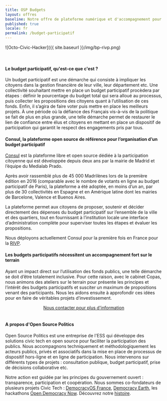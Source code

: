 ```yaml
---
title: OSP Budgets
layout: offres
baseline: Notre offre de plateforme numérique et d'accompagnement pour la mise en place de budgets participatifs
published: true
locale: fr
permalink: /budget-participatif
---
```

![Octo-Civic-Hacker]({{ site.baseurl }}/img/bp-rivp.png)

<br>

#### Le budget participatif, qu'est-ce que c'est ?

Un budget participatif est une démarche qui consiste à impliquer les citoyens dans la gestion financière de leur ville, leur département etc. Une collectivité souhaitant mettre en place un budget participatif procèdera par étapes : définir le pourcentage du budget total qui sera alloué au processus, puis collecter les propositions des citoyens quant à l’utilisation de ces fonds. Enfin, il s’agira de faire voter puis mettre en place les meilleurs projets. À une période où la défiance des Français vis-à-vis de la politique se fait de plus en plus grande, une telle démarche permet de restaurer le lien de confiance entre élus et citoyens en mettant en place un dispositif de participation qui garantit le respect des engagements pris par tous.


#### Consul, la plateforme open source de référence pour l’organisation d’un budget participatif

[Consul](http://decide.es/en) est la plateforme libre et open source dédiée à la participation citoyenne qui est développée depuis deux ans par la mairie de Madrid et l’équipe du Medialab Prado.

Après avoir rassemblé plus de 45 000 Madrilènes lors de la première édition en 2016 (comparable avec le nombre de votants en ligne au budget participatif de Paris), la plateforme a été adoptée, en moins d’un an, par plus de 30 collectivités en Espagne et en Amérique latine dont les mairies de Barcelone, Valence et Buenos Aires.

La plateforme permet aux citoyens de proposer, soutenir et décider directement des dépenses du budget participatif sur l’ensemble de la ville et des quartiers, tout en fournissant à l’institution locale une interface d’administration complète pour superviser toutes les étapes et évaluer les propositions.

Nous déployons actuellement Consul pour la première fois en France pour la [RIVP](https://budget-participatif.rivp.fr).

#### Les budgets participatifs nécessitent un accompagnement fort sur le terrain

Ayant un impact direct sur l’utilisation des fonds publics, une telle démarche se doit d’être totalement inclusive. Pour cette raison, avec le cabinet Copas, nous animons des ateliers sur le terrain pour présente les principes et l’intérêt des budgets participatifs et susciter un maximum de propositions venant des participants. Nous les aidons ensuite à approfondir ces idées pour en faire de véritables projets d’investissement.

<center><a href="{{ site.baseurl }}/fr/accueil#contact" class="btn btn-primary">Nous contacter pour plus d'information</a></center>

<br>

#### A propos d'Open Source Politics

Open Source Politics est une entreprise de l'ESS qui développe des solutions civic tech en open source pour faciliter la participation des publics. Nous accompagnons techniquement et méthodologiquement les acteurs publics, privés et associatifs dans la mise en place de processus de dispositif hors-ligne et en ligne de participation. Nous intervenons sur différents types de projets : consultation publique, budget participatif, prise de décisions collaborative etc.


Notre action est guidée par les principes du gouvernement ouvert : transparence, participation et coopération. Nous sommes co-fondateurs de plusieurs projets Civic Tech : [DemocracyOS France](http://democracyos.eu), [Democracy Earth](http://democracy.earth), les hackathons [Open Democracy Now](http://opendemocracynow.net). Découvrez notre [histoire](https://medium.com/open-source-politics/notre-histoire-c61bbec90334#.bmus5b392).  
